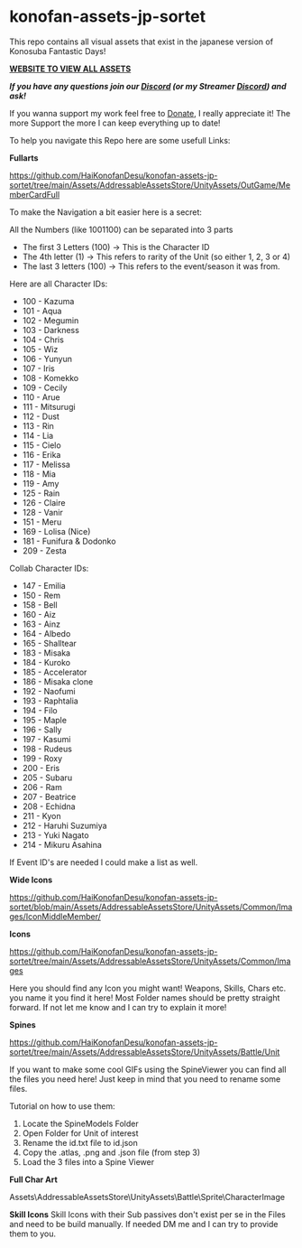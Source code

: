 # konofan-assets-jp-sortet
This repo contains all visual assets that exist in the japanese version of Konosuba Fantastic Days!

[**WEBSITE TO VIEW ALL ASSETS**](https://konosuba-fda.netlify.app/)

***If you have any questions join our [Discord](https://discord.com/invite/konosuba-fantastic-days-622563035218968637) (or my Streamer [Discord](https://discord.com/invite/XZ3PKQqx)) and ask!***

If you wanna support my work feel free to [Donate](https://ko-fi.com/catzumagaming), I really appreciate it! The more Support the more I can keep everything up to date!

To help you navigate this Repo here are some usefull Links:

**Fullarts**

https://github.com/HaiKonofanDesu/konofan-assets-jp-sortet/tree/main/Assets/AddressableAssetsStore/UnityAssets/OutGame/MemberCardFull

To make the Navigation a bit easier here is a secret:

All the Numbers (like 1001100) can be separated into 3 parts
- The first 3 Letters (100) -> This is the Character ID
- The 4th letter (1) -> This refers to rarity of the Unit (so either 1, 2, 3 or 4)  
- The last 3 letters (100) -> This refers to the event/season it was from.

Here are all Character IDs:

- 100 - Kazuma
- 101 - Aqua
- 102 - Megumin
- 103 - Darkness
- 104 - Chris
- 105 - Wiz
- 106 - Yunyun
- 107 - Iris
- 108 - Komekko
- 109 - Cecily
- 110 - Arue
- 111 - Mitsurugi
- 112 - Dust
- 113 - Rin
- 114 - Lia
- 115 - Cielo
- 116 - Erika
- 117 - Melissa
- 118 - Mia
- 119 - Amy
- 125 - Rain
- 126 - Claire
- 128 - Vanir
- 151 - Meru
- 169 - Lolisa (Nice)
- 181 - Funifura & Dodonko
- 209 - Zesta

Collab Character IDs:

- 147 - Emilia 
- 150 - Rem
- 158 - Bell
- 160 - Aiz
- 163 - Ainz
- 164 - Albedo
- 165 - Shalltear
- 183 - Misaka
- 184 - Kuroko
- 185 - Accelerator
- 186 - Misaka clone
- 192 - Naofumi
- 193 - Raphtalia
- 194 - Filo
- 195 - Maple
- 196 - Sally
- 197 - Kasumi
- 198 - Rudeus
- 199 - Roxy
- 200 - Eris
- 205 - Subaru
- 206 - Ram
- 207 - Beatrice
- 208 - Echidna
- 211 - Kyon
- 212 - Haruhi Suzumiya
- 213 - Yuki Nagato
- 214 - Mikuru Asahina

If Event ID's are needed I could make a list as well.

**Wide Icons**

https://github.com/HaiKonofanDesu/konofan-assets-jp-sortet/blob/main/Assets/AddressableAssetsStore/UnityAssets/Common/Images/IconMiddleMember/

**Icons**

https://github.com/HaiKonofanDesu/konofan-assets-jp-sortet/tree/main/Assets/AddressableAssetsStore/UnityAssets/Common/Images

Here you should find any Icon you might want! Weapons, Skills, Chars etc. you name it you find it here! Most Folder names should be pretty straight forward. If not let me know and I can try to explain it more!

**Spines**

https://github.com/HaiKonofanDesu/konofan-assets-jp-sortet/tree/main/Assets/AddressableAssetsStore/UnityAssets/Battle/Unit

If you want to make some cool GIFs using the SpineViewer you can find all the files you need here! Just keep in mind that you need to rename some files.

Tutorial on how to use them:
1. Locate the SpineModels Folder
2. Open Folder for Unit of interest
3. Rename the id.txt file to id.json
4. Copy the .atlas, .png and .json file (from step 3)
5. Load the 3 files into a Spine Viewer

**Full Char Art**

Assets\AddressableAssetsStore\UnityAssets\Battle\Sprite\CharacterImage

**Skill Icons**
Skill Icons with their Sub passives don't exist per se in the Files and need to be build manually. If needed DM me and I can try to provide them to you.

